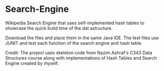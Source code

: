 # Search-Engine
Wikipedia Search Engine that uses self-implemented hash tables to showcase the quick build time of the dat astructure.

Download the files and place them in the same Java IDE. The test files use JUNIT and test each function of the search engine and hash table.

Credit: The project uses skeleton code from Nazim Ashraf's C343 Data Structures course along with implementations of Hash Tables and Search Engine created by myself.
